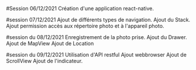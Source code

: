 #Session 06/12/2021
    Création d'une application react-native.

#session 07/12/2021
    Ajout de différents types de navigation.
    Ajout du Stack.
    Ajout permission accès aux répertoire photo et à l'appareil photo.

#session du 08/12/2021
    Enregistrement de la photo prise.
    Ajout du Drawer.
    Ajout de MapView
    Ajout de Location

#session du 09/12/2021
    Utilisation d'API restful
    Ajout webbrowser
    Ajout de ScrollView
    Ajout de l'indicateur.